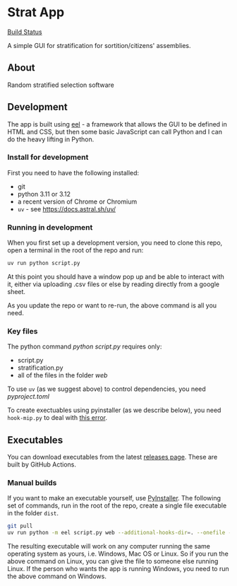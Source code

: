 Strat App
=========

[Build Status](https://github.com/sortitionfoundation/stratification-app/actions)

A simple GUI for stratification for sortition/citizens' assemblies.

About
-----

Random stratified selection software

Development
-----------

The app is built using [eel](https://github.com/ChrisKnott/Eel) - a framework that allows the GUI to be defined in HTML and CSS, but then some basic JavaScript can call Python and I can do the heavy lifting in Python.

### Install for development

First you need to have the following installed:

- git
- python 3.11 or 3.12
- a recent version of Chrome or Chromium
- `uv` - see <https://docs.astral.sh/uv/>

### Running in development

When you first set up a development version, you need to clone this repo, open a terminal in the root of the repo and run:

``` sh
uv run python script.py
```

At this point you should have a window pop up and be able to interact with it, either via uploading .csv files or else by reading directly from a google sheet.

As you update the repo or want to re-run, the above command is all you need.

### Key files

The python command *python script.py* requires only:

- script.py
- stratification.py
- all of the files in the folder *web*

To use `uv` (as we suggest above) to control dependencies, you need *pyproject.toml*

To create exectuables using pyinstaller (as we describe below), you need `hook-mip.py` to deal with [this error](https://github.com/coin-or/python-mip/issues/198).

Executables
-----------

You can download executables from the latest [releases page](https://github.com/sortitionfoundation/stratification-app/releases).  These are built by GitHub Actions.

### Manual builds

If you want to make an executable yourself, use [PyInstaller](https://pyinstaller.readthedocs.io/en/stable/).  The following set of commands, run in the root of the repo, create a single file executable in the folder `dist`.

``` sh
git pull
uv run python -m eel script.py web --additional-hooks-dir=. --onefile --noconsole
```

The resulting executable will work on any computer running the same operating system as yours, i.e. Windows, Mac OS or Linux.  So if you run the above command on Linux, you can give the file to someone else running Linux. If the person who wants the app is running Windows, you need to run the above command on Windows.
